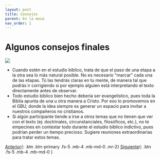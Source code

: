 ```yaml
---
layout: post
title: Consejos
parent: En la mesa
nav_order: 1
---
```


# Algunos consejos finales

![]({{site.url}}/assets/images/ideas.png)

- Cuando estén en el estudio bíblico, trata de que el paso de una etapa a la otra sea lo más natural posible. No es necesario "marcar" cada una de las etapas. Tú las tendrás claras en tu mente, de manera tal que podrás ir corrigiendo si por ejemplo alguien está interpretando el texto directamente antes de observar.
- Todo estudio bíblico bien hecho debería ser evangelístico, pues toda la Biblia apunta de una u otra manera a Cristo. Por eso lo promovemos en el GBU, donde la idea siempre es generar un espacio para invitar a nuestros compañeros no cristianos.
- Si algún participante tiende a irse a otros temas que no tienen que ver con el texto (ej: doctrinales, circunstanciales, filosóficos, etc.), no te empecines en contestar todo durante el estudio bíblico indictivo, pues podrían perder un tiempo precioso. Sugiere reuniones extraordinarias para tratar estos temas. 

[Anterior]({{site.url}}/docs/en-la-mesa/){: .btn .btn-primary .fs-5 .mb-4 .mb-md-0 .mr-2} [Siguiente]({{site.url}}/docs/practica/){: .btn .fs-5 .mb-4 .mb-md-0 }
